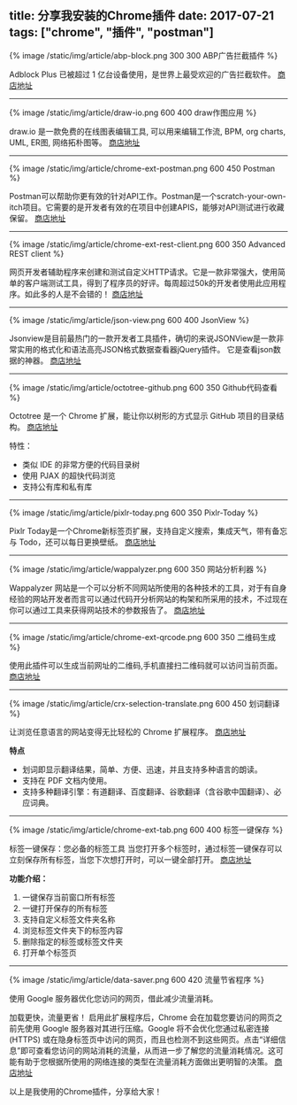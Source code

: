 title: 分享我安装的Chrome插件
date: 2017-07-21
tags: ["chrome", "插件", "postman"]
-------------------

{% image /static/img/article/abp-block.png 300 300 ABP广告拦截插件 %}

Adblock Plus 已被超过 1 亿台设备使用，是世界上最受欢迎的广告拦截软件。
[商店地址](https://chrome.google.com/webstore/detail/cfhdojbkjhnklbpkdaibdccddilifddb)

-----

{% image /static/img/article/draw-io.png 600 400 draw作图应用 %}

draw.io 是一款免费的在线图表编辑工具, 可以用来编辑工作流, BPM, org charts, UML, ER图, 网络拓朴图等。
[商店地址](https://chrome.google.com/webstore/detail/pebppomjfocnoigkeepgbmcifnnlndla)

-----

{% image /static/img/article/chrome-ext-postman.png 600 450 Postman %}

Postman可以帮助你更有效的针对API工作。Postman是一个scratch-your-own-itch项目。它需要的是开发者有效的在项目中创建APIS，能够对API测试进行收藏保留。
[商店地址](https://chrome.google.com/webstore/detail/postman/fhbjgbiflinjbdggehcddcbncdddomop)

-----

{% image /static/img/article/chrome-ext-rest-client.png 600 350 Advanced REST client %}

网页开发者辅助程序来创建和测试自定义HTTP请求。它是一款非常强大，使用简单的客户端测试工具，得到了程序员的好评。每周超过50k的开发者使用此应用程序。如此多的人是不会错的！
[商店地址](https://chrome.google.com/webstore/detail/advanced-rest-client/hgmloofddffdnphfgcellkdfbfbjeloo)

-----

{% image /static/img/article/json-view.png 600 400 JsonView %}

Jsonview是目前最热门的一款开发者工具插件，确切的来说JSONView是一款非常实用的格式化和语法高亮JSON格式数据查看器jQuery插件。
它是查看json数据的神器。
[商店地址](https://chrome.google.com/webstore/detail/chklaanhfefbnpoihckbnefhakgolnmc)

-----

{% image /static/img/article/octotree-github.png 600 350 Github代码查看 %}

Octotree 是一个 Chrome 扩展，能让你以树形的方式显示 GitHub 项目的目录结构。
[商店地址](https://chrome.google.com/webstore/detail/octotree/bkhaagjahfmjljalopjnoealnfndnagc)

特性：

- 类似 IDE 的非常方便的代码目录树
- 使用 PJAX 的超快代码浏览
- 支持公有库和私有库

-----

{% image /static/img/article/pixlr-today.png 600 350 Pixlr-Today %}

Pixlr Today是一个Chrome新标签页扩展，支持自定义搜索，集成天气，带有备忘与 Todo，还可以每日更换壁纸。
[商店地址](https://chrome.google.com/webstore/detail/pixlr-today/nkgmhpdhaaijoaeaokmhdpfegfmbmfjg)

-----

{% image /static/img/article/wappalyzer.png 600 350 网站分析利器 %}

Wappalyzer 网站是一个可以分析不同网站所使用的各种技术的工具，对于有自身经验的网站开发者而言可以通过代码开分析网站的构架和所采用的技术，不过现在你可以通过工具来获得网站技术的参数报告了。
[商店地址](https://chrome.google.com/webstore/detail/wappalyzer/gppongmhjkpfnbhagpmjfkannfbllamg)

-----

{% image /static/img/article/chrome-ext-qrcode.png 600 350 二维码生成 %}

使用此插件可以生成当前网址的二维码,手机直接扫二维码就可以访问当前页面。
[商店地址](https://chrome.google.com/webstore/detail/%E4%BA%8C%E7%BB%B4%E7%A0%81qr%E7%A0%81%E7%94%9F%E6%88%90%E5%99%A8qr-code-generato/pflgjjogbmmcmfhfcnlohagkablhbpmg)

-----

{% image /static/img/article/crx-selection-translate.png 600 450 划词翻译 %}

让浏览任意语言的网站变得无比轻松的 Chrome 扩展程序。
[商店地址](https://chrome.google.com/webstore/detail/ikhdkkncnoglghljlkmcimlnlhkeamad)

**特点**

- 划词即显示翻译结果，简单、方便、迅速，并且支持多种语言的朗读。
- 支持在 PDF 文档内使用。
- 支持多种翻译引擎：有道翻译、百度翻译、谷歌翻译（含谷歌中国翻译）、必应词典。

-----

{% image /static/img/article/chrome-ext-tab.png 600 400 标签一键保存 %}

标签一键保存：您必备的标签工具
当您打开多个标签时，通过标签一键保存可以立刻保存所有标签，当您下次想打开时，可以一键全部打开。
[商店地址](https://chrome.google.com/webstore/detail/%E6%A0%87%E7%AD%BE%E4%B8%80%E9%94%AE%E4%BF%9D%E5%AD%98/inmdclijgcfddiagnepffcmknfgghiho)

**功能介绍：**

1. 一键保存当前窗口所有标签
2. 一键打开保存的所有标签
3. 支持自定义标签文件夹名称
4. 浏览标签文件夹下的标签内容
5. 删除指定的标签或标签文件夹
6. 打开单个标签页

-----

{% image /static/img/article/data-saver.png 600 420 流量节省程序 %}

使用 Google 服务器优化您访问的网页，借此减少流量消耗。

加载更快，流量更省！
启用此扩展程序后，Chrome 会在加载您要访问的网页之前先使用 Google 服务器对其进行压缩。Google 将不会优化您通过私密连接 (HTTPS) 或在隐身标签页中访问的网页，而且也检测不到这些网页。点击“详细信息”即可查看您访问的网站消耗的流量，从而进一步了解您的流量消耗情况。这可能有助于您根据所使用的网络连接的类型在流量消耗方面做出更明智的决策。
[商店地址](https://chrome.google.com/webstore/detail/%E6%A0%87%E7%AD%BE%E4%B8%80%E9%94%AE%E4%BF%9D%E5%AD%98/inmdclijgcfddiagnepffcmknfgghiho)

以上是我使用的Chrome插件，分享给大家！